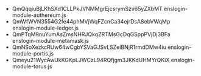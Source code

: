 * QmQqqiuBjLKhSXd1CLLPkJVNMMgrEjcsrymSzv65yZXbMT enslogin-module-authereum.js
* QmWfWVN3554G2fe44phMVjWqFZcnCa34ejrDsA8ebVWqMp enslogin-module-ledger.js
* QmPTqM9nuYumAsZmsNHRJQkqZRTMsGcDqGSppPVjDj3BFa enslogin-module-metamask.js
* QmNSoXezkcRUw64wCgbYSVaGJSvLSZeiBNjR1rmdDMw4iu enslogin-module-portis.js
* Qmeyu21WycAwUkKGKpLJWCzL94RQfjgm3JKKdUHMYrQKiX enslogin-module-torus.js
